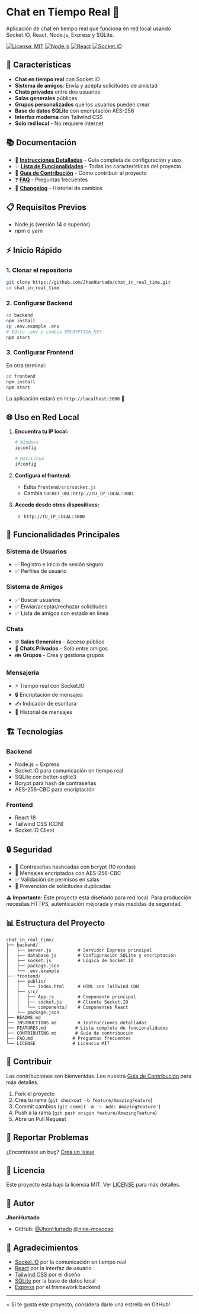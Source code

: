 # Chat en Tiempo Real 💬

Aplicación de chat en tiempo real que funciona en red local usando Socket.IO, React, Node.js, Express y SQLite.

[![License: MIT](https://img.shields.io/badge/License-MIT-yellow.svg)](https://opensource.org/licenses/MIT)
[![Node.js](https://img.shields.io/badge/Node.js-14+-green.svg)](https://nodejs.org)
[![React](https://img.shields.io/badge/React-18-blue.svg)](https://reactjs.org)
[![Socket.IO](https://img.shields.io/badge/Socket.IO-4.6-black.svg)](https://socket.io)

## 🚀 Características

- **Chat en tiempo real** con Socket.IO
- **Sistema de amigos**: Envía y acepta solicitudes de amistad
- **Chats privados** entre dos usuarios
- **Salas generales** públicas
- **Grupos personalizados** que los usuarios pueden crear
- **Base de datos SQLite** con encriptación AES-256
- **Interfaz moderna** con Tailwind CSS
- **Solo red local** - No requiere internet

## 📚 Documentación

- 📖 **[Instrucciones Detalladas](INSTRUCTIONS.md)** - Guía completa de configuración y uso
- ✨ **[Lista de Funcionalidades](FEATURES.md)** - Todas las características del proyecto
- 🤝 **[Guía de Contribución](CONTRIBUTING.md)** - Cómo contribuir al proyecto
- ❓ **[FAQ](FAQ.md)** - Preguntas frecuentes
- 📝 **[Changelog](CHANGELOG.md)** - Historial de cambios

## 📋 Requisitos Previos

- Node.js (versión 14 o superior)
- npm o yarn

## ⚡ Inicio Rápido

### 1. Clonar el repositorio

```bash
git clone https://github.com/JhonHurtado/chat_in_real_time.git
cd chat_in_real_time
```

### 2. Configurar Backend

```bash
cd backend
npm install
cp .env.example .env
# Edita .env y cambia ENCRYPTION_KEY
npm start
```

### 3. Configurar Frontend

En otra terminal:

```bash
cd frontend
npm install
npm start
```

La aplicación estará en `http://localhost:3000` 🎉

## 🌐 Uso en Red Local

1. **Encuentra tu IP local:**
   ```bash
   # Windows
   ipconfig
   
   # Mac/Linux
   ifconfig
   ```

2. **Configura el frontend:**
   - Edita `frontend/src/socket.js`
   - Cambia `SOCKET_URL:http://TU_IP_LOCAL:3001`

3. **Accede desde otros dispositivos:**
   - `http://TU_IP_LOCAL:3000`

## 📱 Funcionalidades Principales

### Sistema de Usuarios
- ✅ Registro e inicio de sesión seguro
- ✅ Perfiles de usuario

### Sistema de Amigos
- ✅ Buscar usuarios
- ✅ Enviar/aceptar/rechazar solicitudes
- ✅ Lista de amigos con estado en línea

### Chats
- 🌐 **Salas Generales** - Acceso público
- 👥 **Chats Privados** - Solo entre amigos
- 👪 **Grupos** - Crea y gestiona grupos

### Mensajería
- ⚡ Tiempo real con Socket.IO
- 🔒 Encriptación de mensajes
- ✍️ Indicador de escritura
- 📜 Historial de mensajes

## 🏗️ Tecnologías

### Backend
- Node.js + Express
- Socket.IO para comunicación en tiempo real
- SQLite con better-sqlite3
- Bcrypt para hash de contraseñas
- AES-256-CBC para encriptación

### Frontend
- React 18
- Tailwind CSS (CDN)
- Socket.IO Client

## 🔒 Seguridad

- 🔐 Contraseñas hasheadas con bcrypt (10 rondas)
- 🔏 Mensajes encriptados con AES-256-CBC
- ✅ Validación de permisos en salas
- 🚫 Prevención de solicitudes duplicadas

**⚠️ Importante:** Este proyecto está diseñado para red local. Para producción necesitas HTTPS, autenticación mejorada y más medidas de seguridad.

## 📊 Estructura del Proyecto

```
chat_in_real_time/
├── backend/
│   ├── server.js          # Servidor Express principal
│   ├── database.js        # Configuración SQLite y encriptación
│   ├── socket.js          # Lógica de Socket.IO
│   ├── package.json
│   └── .env.example
├── frontend/
│   ├── public/
│   │   └── index.html     # HTML con Tailwind CDN
│   ├── src/
│   │   ├── App.js         # Componente principal
│   │   ├── socket.js      # Cliente Socket.IO
│   │   └── components/    # Componentes React
│   └── package.json
├── README.md
├── INSTRUCTIONS.md        # Instrucciones detalladas
├── FEATURES.md           # Lista completa de funcionalidades
├── CONTRIBUTING.md       # Guía de contribución
├── FAQ.md               # Preguntas frecuentes
└── LICENSE              # Licencia MIT
```

## 🤝 Contribuir

Las contribuciones son bienvenidas. Lee nuestra [Guía de Contribución](CONTRIBUTING.md) para más detalles.

1. Fork el proyecto
2. Crea tu rama (`git checkout -b feature/AmazingFeature`)
3. Commit cambios (`git commit -m '✨ Add: AmazingFeature'`)
4. Push a la rama (`git push origin feature/AmazingFeature`)
5. Abre un Pull Request

## 🐛 Reportar Problemas

¿Encontraste un bug? [Crea un Issue](https://github.com/JhonHurtado/chat_in_real_time/issues)

## 📄 Licencia

Este proyecto está bajo la licencia MIT. Ver [LICENSE](LICENSE) para más detalles.

## 👤 Autor

**JhonHurtado**

- GitHub: [@JhonHurtado](https://github.com/JhonHurtado) [@nina-moscoso](https://github.com/nina-moscoso)

## 🙏 Agradecimientos

- [Socket.IO](https://socket.io) por la comunicación en tiempo real
- [React](https://react.dev) por la interfaz de usuario
- [Tailwind CSS](https://tailwindcss.com) por el diseño
- [SQLite](https://www.sqlite.org) por la base de datos local
- [Express](https://expressjs.com) por el framework backend

---

⭐ Si te gusta este proyecto, considera darle una estrella en GitHub!
